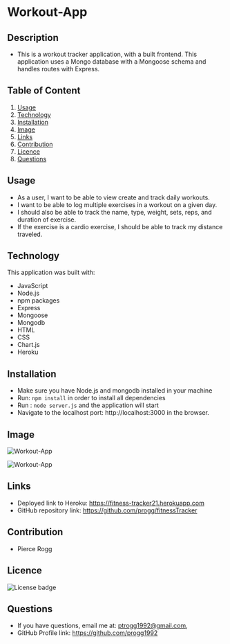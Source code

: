 # Workout-App

## Description
  * This is a workout tracker application, with a built frontend. This application uses a Mongo database with a Mongoose schema and handles routes with Express.
  
## Table of Content
  1.  [Usage](#usage)
  2.  [Technology](#technology)
  3.  [Installation](#installation)
  4.  [Image](#image)
  5.  [Links](#links)
  6.  [Contribution](#contribution)
  7.  [Licence](#licence)
  8.  [Questions](#questions)
  
  ## Usage
   * As a user, I want to be able to view create and track daily workouts.
   * I want to be able to log multiple exercises in a workout on a given day.
   * I should also be able to track the name, type, weight, sets, reps, and duration of exercise. 
   * If the exercise is a cardio exercise, I should be able to track my distance traveled.
   
  ## Technology
  This application was built with:
  * JavaScript
  * Node.js
  * npm packages
  * Express
  * Mongoose 
  * Mongodb
  * HTML
  * CSS
  * Chart.js
  * Heroku
  
  ## Installation
   * Make sure you have Node.js and mongodb installed in your machine
   * Run: ```npm install``` in order to install all dependencies 
   * Run : ```node server.js``` and the application will start 
   * Navigate to the localhost port: http://localhost:3000 in the browser.
  
  ## Image
   ![Workout-App](/public/Images/main-page-screenshot.png)
  
   ![Workout-App](/public/Images/Stats-Screenshot.png)
  
  ## Links
   * Deployed link to Heroku: https://fitness-tracker21.herokuapp.com
   * GitHub repository link:  https://github.com/progg/fitnessTracker
  
  ## Contribution
   * Pierce Rogg
  
  ## Licence
   ![License badge](https://img.shields.io/badge/license-MIT-green)
  
  ## Questions
   * If you have questions, email me at: ptrogg1992@gmail.com,
   * GitHub Profile link: https://github.com/progg1992

